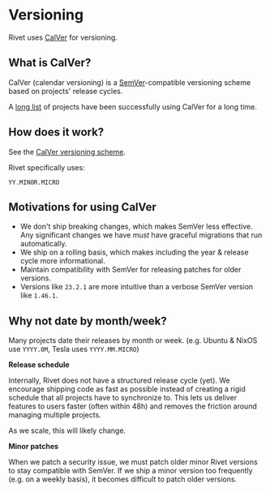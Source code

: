 # Versioning

Rivet uses [CalVer](https://calver.org/) for versioning.

## What is CalVer?

CalVer (calendar versioning) is a [SemVer](https://semver.org/)-compatible versioning scheme based on
projects' release cycles.

A [long list](https://calver.org/users.html) of projects have been successfully using CalVer for a long time.

## How does it work?

See the [CalVer versioning scheme](https://calver.org/#scheme).

Rivet specifically uses:

```
YY.MINOR.MICRO
```

## Motivations for using CalVer

- We don't ship breaking changes, which makes SemVer less effective. Any significant changes we have _must_
  have graceful migrations that run automatically.
- We ship on a rolling basis, which makes including the year & release cycle more informational.
- Maintain compatibility with SemVer for releasing patches for older versions.
- Versions like `23.2.1` are more intuitive than a verbose SemVer version like `1.46.1`.

## Why not date by month/week?

Many projects date their releases by month or week. (e.g. Ubuntu & NixOS use `YYYY.0M`, Tesla uses
`YYYY.MM.MICRO`)

**Release schedule**

Internally, Rivet does not have a structured release cycle (yet). We encourage shipping code as fast as
possible instead of creating a rigid schedule that all projects have to synchronize to. This lets us deliver
features to users faster (often within 48h) and removes the friction around managing multiple projects.

As we scale, this will likely change.

**Minor patches**

When we patch a security issue, we must patch older minor Rivet versions to stay compatible with SemVer. If we
ship a minor version too frequently (e.g. on a weekly basis), it becomes difficult to patch older versions.
